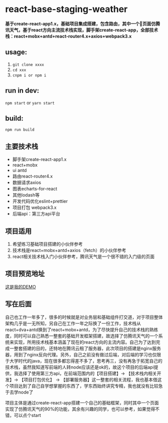 # react-base-staging-weather
**基于create-react-app1.x，基础项目集成搭建，包含路由，其中一个页面仿腾讯天气，基于react方向主流技术栈实现，脚手架create-react-app，全部技术栈：react+mobx+antd+react-router4.x+axios+webpack3.x**

## usage:
1. `git clone xxxx`
2. `cd xxx`
3. `cnpm i or npm i`

## run in dev:
`npm start` or `yarn start`

## build:
`npm run build` 

## 主要技术栈
- 脚手架create-react-app1.x 
- react+mobx  
- ui antd 
- 路由react-router4.x
- 数据请求axios 
- 图表echarts-for-react
- 其他lodash等
- 开发代码优化eslint+prettier
- 项目打包 webpack3.x
- 后端api：第三方api平台

## 项目适用
1. 希望练习基础项目搭建的小伙伴参考
2. 技术栈是react+mobx+antd+axios（fetch）的小伙伴参考
3. react相关技术栈入门小伙伴参考，腾讯天气是一个很不错的入门级的页面

## 项目预览地址
[这是我的DEMO](http://132.232.203.178:8080/)


## 写在后面
自己也工作一年多了，很多的时候就是对业务层和基础组件打交道，对于项目整体架构几乎是一无所知，另自己在工作一年之际换了一份工作，技术栈从react+dva+antd换到了react+mobx+antd，为了尽快提升自己的技术栈的熟练度，同时可以自己熟悉一整套的基础开发框架搭建，故选择了仿腾讯天气的一个系统来实现，所用技术栈基本涵盖了现在的react方向的主流内容。自己为了达到完成一整套搭建的目的，还特地在腾讯云租了服务器，此次项目的搭建是nginx服务器，用到了nginx反向代理。另外，自己之前没有做过后端，对后端的学习也仅限于大学时代的java，现在很多都忘得差不多了，思考再三，没有再急于拓宽自己的技术栈，虽然我知道写前端的人转node应该还是ok的，故这个项目的后端api提供，我选择了使用第三方api，在前端范围内的【项目搭建】-> 【技术栈内相关开发】-> 【项目打包优化】 -> 【部署服务器】这一整套的相关流程，我也基本借这个项目达到了自己自学想掌握的东西了，学东西始终讲究专精，我也就没有比较急于去学node了

项目主体是通过create-react-app搭建一个自己的基础框架，同时其中一个页面实现了仿腾讯天气的90%的功能，其余有兴趣的同学，也可以参考，如果觉得不错，可以点个start